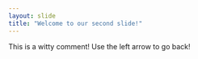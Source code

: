 ```yaml
---
layout: slide
title: "Welcome to our second slide!"
---
```

This is a witty comment!
Use the left arrow to go back!
